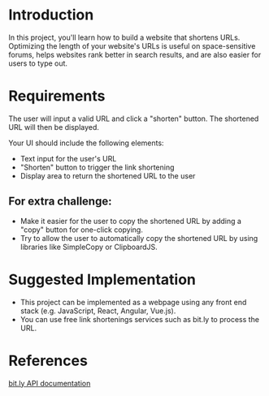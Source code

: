 # Introduction

In this project, you'll learn how to build a website that shortens URLs. Optimizing the length of your website's URLs is useful on space-sensitive forums, helps websites rank better in search results, and are also easier for users to type out.

# Requirements

The user will input a valid URL and click a "shorten" button. The shortened URL will then be displayed.

Your UI should include the following elements:

- Text input for the user's URL
- "Shorten" button to trigger the link shortening
- Display area to return the shortened URL to the user

## For extra challenge:

- Make it easier for the user to copy the shortened URL by adding a "copy" button for one-click copying.
- Try to allow the user to automatically copy the shortened URL by using libraries like SimpleCopy or ClipboardJS.

# Suggested Implementation

- This project can be implemented as a webpage using any front end stack (e.g. JavaScript, React, Angular, Vue.js).
- You can use free link shortenings services such as bit.ly to process the URL.

# References
[bit.ly API documentation](https://bitly.com/)

    

